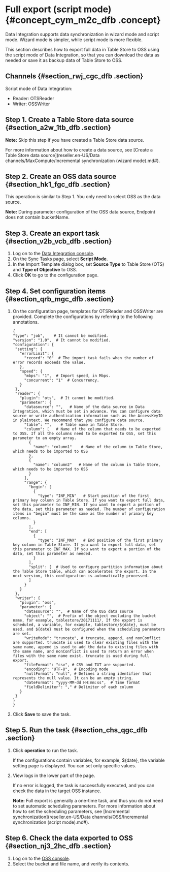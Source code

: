 # Full export \(script mode\) {#concept_cym_m2c_dfb .concept}

Data Integration supports data synchronization in wizard mode and script mode. Wizard mode is simpler, while script mode is more flexible.

This section describes how to export full data in Table Store to OSS using the script mode of Data Integration, so that you can download the data as needed or save it as backup data of Table Store to OSS.

## Channels {#section_rwj_cgc_dfb .section}

Script mode of Data Integration:

-   Reader: OTSReader
-   Writer: OSSWriter

## Step 1. Create a Table Store data source {#section_a2w_1tb_dfb .section}

**Note:** Skip this step if you have created a Table Store data source.

For more information about how to create a data source, see [Create a Table Store data source](reseller.en-US/Data channels/MaxCompute/Incremental synchronization (wizard mode).md#).

## Step 2. Create an OSS data source {#section_hk1_fgc_dfb .section}

This operation is similar to Step 1. You only need to select OSS as the data source.

**Note:** During parameter configuration of the OSS data source, Endpoint does not contain bucketName.

## Step 3. Create an export task {#section_v2b_vcb_dfb .section}

1.  Log on to the [Data Integration console](https://di-cn-shanghai.data.aliyun.com/).
2.  On the Sync Tasks page, select **Script Mode**.
3.  In the Import Template dialog box, set **Source Type** to Table Store \(OTS\) and **Type of Objective** to OSS.
4.  Click **OK** to go to the configuration page.

## Step 4. Set configuration items {#section_qrb_mgc_dfb .section}

1.  On the configuration page, templates for OTSReader and OSSWriter are provided. Complete the configurations by referring to the following annotations.

    ```
    {
    "type": "job",    # It cannot be modified.
    "version": "1.0",  # It cannot be modified.
    "configuration": {
     "setting": {
       "errorLimit": {
         "record": "0"  # The import task fails when the number of error records exceeds the value.
       },
       "speed": {
         "mbps": "1",  # Import speed, in Mbps.
         "concurrent": "1"  # Concurrency.
       }
     },
     "reader": {
       "plugin": "ots",  # It cannot be modified.
       "parameter": {
         "datasource": "",   # Name of the data source in Data Integration, which must be set in advance. You can configure data source or write authentication information such as the AccessKeyID in plaintext. We recommend that you configure data source.
         "table": "",    # Table name in Table Store.
         "column": [   # Name of the column that needs to be exported to OSS. If all the columns need to be exported to OSS, set this parameter to an empty array.
           {
             "name": "column1"    # Name of the column in Table Store, which needs to be imported to OSS
           },
           {
             "name": "column2"   # Name of the column in Table Store, which needs to be imported to OSS
           }
         ],
         "range": {
           "begin": [
             {
               "type": "INF_MIN"   # Start position of the first primary key column in Table Store. If you want to export full data, set this parameter to INF_MIN. If you want to export a portion of the data, set this parameter as needed. The number of configuration items in "begin" must be the same as the number of primary key columns.
             }
           ],
           "end": [
             {
               "type": "INF_MAX"   # End position of the first primary key column in Table Store. If you want to export full data, set this parameter to INF_MAX. If you want to export a portion of the data, set this parameter as needed.
             }
           ],
           "split": [  # Used to configure partition information about the Table Store table, which can accelerates the export. In the next version, this configuration is automatically processed.
           ]
         }
       }
     },
     "writer": {
       "plugin": "oss",
       "parameter": {
         "datasource": "",  # Name of the OSS data source
         "object": "",  # Prefix of the object excluding the bucket name, for example, tablestore/20171111/. If the export is scheduled, a variable, for example, tablestore/${date}, must be used, and ${date} must be configured when the scheduling parameters are set.
         "writeMode": "truncate", # truncate, append, and nonConflict are supported. truncate is used to clear existing files with the same name, append is used to add the data to existing files with the same name, and nonConflict is used to return an error when files with the same name exist. truncate is used during full export.
         "fileFormat": "csv", # CSV and TXT are supported.
         "encoding": "UTF-8",  # Encoding mode
         "nullFormat": "null", # Defines a string identifier that represents the null value. It can be an empty string.
         "dateFormat": "yyyy-MM-dd HH:mm:ss",  # Time format
         "fieldDelimiter": "," # Delimiter of each column
       }
     }
    }
    }
    ```

2.  Click **Save** to save the task.

## Step 5. Run the task {#section_chs_qgc_dfb .section}

1.  Click **operation** to run the task.

    If the configurations contain variables, for example, $\{date\}, the variable setting page is displayed. You can set only specific values.

2.  View logs in the lower part of the page.

    If no error is logged, the task is successfully executed, and you can check the data in the target OSS instance.

    **Note:** Full export is generally a one-time task, and thus you do not need to set automatic scheduling parameters. For more information about how to set the scheduling parameters, see [Incremental synchronization](reseller.en-US/Data channels/OSS/Incremental synchronization (script mode).md#).


## Step 6. Check the data exported to OSS {#section_nj3_2hc_dfb .section}

1.  Log on to the [OSS console](https://partners-intl.console.aliyun.com/#/oss).
2.  Select the bucket and file name, and verify its contents.

